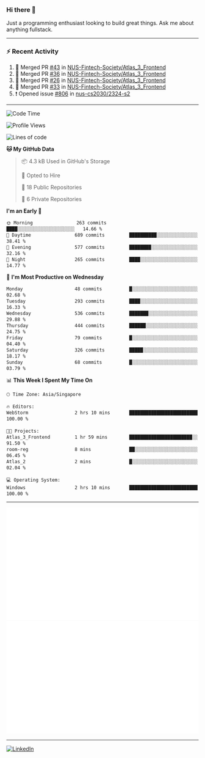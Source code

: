 ### Hi there 👋

<!--
**gnimnix/gnimnix** is a ✨ _special_ ✨ repository because its `README.md` (this file) appears on your GitHub profile.

Here are some ideas to get you started:

- 🔭 I’m currently working on ...
- 🌱 I’m currently learning ...
- 👯 I’m looking to collaborate on ...
- 🤔 I’m looking for help with ...
- 💬 Ask me about ...
- 📫 How to reach me: ...
- 😄 Pronouns: ...
- ⚡ Fun fact: ...
-->

Just a programming enthusiast looking to build great things. Ask me about anything fullstack.

---


### :zap: Recent Activity

<!--START_SECTION:activity-->
1. 🎉 Merged PR [#43](https://github.com/NUS-Fintech-Society/Atlas_3_Frontend/pull/43) in [NUS-Fintech-Society/Atlas_3_Frontend](https://github.com/NUS-Fintech-Society/Atlas_3_Frontend)
2. 🎉 Merged PR [#36](https://github.com/NUS-Fintech-Society/Atlas_3_Frontend/pull/36) in [NUS-Fintech-Society/Atlas_3_Frontend](https://github.com/NUS-Fintech-Society/Atlas_3_Frontend)
3. 🎉 Merged PR [#26](https://github.com/NUS-Fintech-Society/Atlas_3_Frontend/pull/26) in [NUS-Fintech-Society/Atlas_3_Frontend](https://github.com/NUS-Fintech-Society/Atlas_3_Frontend)
4. 🎉 Merged PR [#33](https://github.com/NUS-Fintech-Society/Atlas_3_Frontend/pull/33) in [NUS-Fintech-Society/Atlas_3_Frontend](https://github.com/NUS-Fintech-Society/Atlas_3_Frontend)
5. ❗ Opened issue [#806](https://github.com/nus-cs2030/2324-s2/issues/806) in [nus-cs2030/2324-s2](https://github.com/nus-cs2030/2324-s2)
<!--END_SECTION:activity-->

---

<!--START_SECTION:waka-->
![Code Time](http://img.shields.io/badge/Code%20Time-66%20hrs%2022%20mins-blue)

![Profile Views](http://img.shields.io/badge/Profile%20Views-5-blue)

![Lines of code](https://img.shields.io/badge/From%20Hello%20World%20I%27ve%20Written-314.7%20thousand%20lines%20of%20code-blue)

**🐱 My GitHub Data** 

> 📦 4.3 kB Used in GitHub's Storage 
 > 
> 💼 Opted to Hire
 > 
> 📜 18 Public Repositories 
 > 
> 🔑 6 Private Repositories 
 > 
**I'm an Early 🐤** 

```text
🌞 Morning                263 commits         ████░░░░░░░░░░░░░░░░░░░░░   14.66 % 
🌆 Daytime                689 commits         ██████████░░░░░░░░░░░░░░░   38.41 % 
🌃 Evening                577 commits         ████████░░░░░░░░░░░░░░░░░   32.16 % 
🌙 Night                  265 commits         ████░░░░░░░░░░░░░░░░░░░░░   14.77 % 
```
📅 **I'm Most Productive on Wednesday** 

```text
Monday                   48 commits          █░░░░░░░░░░░░░░░░░░░░░░░░   02.68 % 
Tuesday                  293 commits         ████░░░░░░░░░░░░░░░░░░░░░   16.33 % 
Wednesday                536 commits         ███████░░░░░░░░░░░░░░░░░░   29.88 % 
Thursday                 444 commits         ██████░░░░░░░░░░░░░░░░░░░   24.75 % 
Friday                   79 commits          █░░░░░░░░░░░░░░░░░░░░░░░░   04.40 % 
Saturday                 326 commits         █████░░░░░░░░░░░░░░░░░░░░   18.17 % 
Sunday                   68 commits          █░░░░░░░░░░░░░░░░░░░░░░░░   03.79 % 
```


📊 **This Week I Spent My Time On** 

```text
🕑︎ Time Zone: Asia/Singapore

🔥 Editors: 
WebStorm                 2 hrs 10 mins       █████████████████████████   100.00 % 

🐱‍💻 Projects: 
Atlas_3_Frontend         1 hr 59 mins        ███████████████████████░░   91.50 % 
room-reg                 8 mins              ██░░░░░░░░░░░░░░░░░░░░░░░   06.45 % 
Atlas_2                  2 mins              █░░░░░░░░░░░░░░░░░░░░░░░░   02.04 % 

💻 Operating System: 
Windows                  2 hrs 10 mins       █████████████████████████   100.00 % 
```


<!--END_SECTION:waka-->

---

<img src="https://github.com/gnimnix/github-stats-transparent/blob/output/generated/overview.svg" /><img src="https://github.com/gnimnix/github-stats-transparent/blob/output/generated/languages.svg" />


---

<a href="https://www.linkedin.com/in/xmluu/" target="_blank"><img src="https://img.shields.io/badge/LinkedIn-%230077B5.svg?&style=flat-square&logo=linkedin&logoColor=white" alt="LinkedIn"></a>
